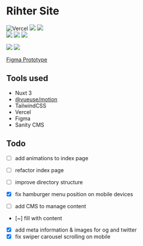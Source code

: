 # Rihter Site
![Vercel](https://vercelbadge.vercel.app/api/andriilytvyn666/rihter-site?style=flat-square)
[![](https://img.shields.io/badge/-ESLint-4B32C3?logo=ESLint&logoColor=white&style=flat-square)](#)
[![](https://img.shields.io/badge/-Prettier-F7B93E?logo=Prettier&logoColor=black&style=flat-square)](#)
<br>
[![](https://img.shields.io/badge/-Nuxt_3-black?logo=Nuxt.js&style=flat-square)](#)
[![](https://img.shields.io/badge/-Tailwind-black?logo=TailwindCSS&style=flat-square)](#)
[![](https://img.shields.io/badge/-Figma-black?logo=Figma&logoColor=white&style=flat-square)](#)

[![](https://cdn.sanity.io/images/oyqb1zv8/production/a1de83f75f5a1f572688962ec2badfc368704d1d-558x314.webp?auto=format)](#)
[![](https://cdn.sanity.io/images/oyqb1zv8/production/7aca94a3e2a8c7feafd4416478c85d6fa542f3dc-558x314.webp?auto=format)](#)

[Figma Prototype](https://www.figma.com/proto/eVEViQpveW5I6HL1AH74E8/rihter-site?page-id=0%3A1&node-id=1%3A2&viewport=282%2C250%2C0.68&scaling=contain)

## Tools used
- Nuxt 3
- [@vueuse/motion](https://motion.vueuse.org/)
- TailwindCSS
- Vercel
- Figma
- Sanity CMS

## Todo

- [ ] add animations to index page
- [ ] refactor index page

- [ ] improve directory structure
- [x] fix hamburger menu position on mobile devices
- [ ] add CMS to manage content
- [~] fill with content
- [x] add meta information & images for og and twitter
- [x] fix swiper carousel scrolling on mobile